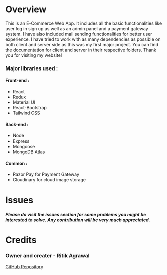 # Overview
This is an E-Commerce Web App. It includes all the basic functionalities like user log in sign up as well as an admin panel and a payment gateway system. I have also included mail sending functionalities for better user experience. I have tried to work with as many dependencies as possible on both client and server side as this was my first major project. You can find the documentation for client and server in their respective folders. Thank you for visiting my website!

### Major libraries used : 

#### Front-end : 
- React
- Redux
- Material UI
- React-Bootstrap
- Tailwind CSS

#### Back-end :
- Node 
- Express
- Mongoose
- MongoDB Atlas

#### Common : 
- Razor Pay for Payment Gateway
- Cloudinary for cloud image storage

# Issues
##### Please do visit the issues section for some problems you might be interested to solve. Any contribution will be very much appreciated.

# Credits
### Owner and creater - Ritik Agrawal
[GitHub Repository](https://github.com/akarX23)
